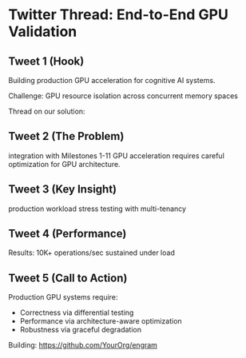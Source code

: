 # Twitter Thread: End-to-End GPU Validation

## Tweet 1 (Hook)
Building production GPU acceleration for cognitive AI systems.

Challenge: GPU resource isolation across concurrent memory spaces

Thread on our solution:

## Tweet 2 (The Problem)
integration with Milestones 1-11 GPU acceleration requires careful optimization for GPU architecture.

## Tweet 3 (Key Insight)
production workload stress testing with multi-tenancy

## Tweet 4 (Performance)
Results: 10K+ operations/sec sustained under load

## Tweet 5 (Call to Action)
Production GPU systems require:
- Correctness via differential testing
- Performance via architecture-aware optimization  
- Robustness via graceful degradation

Building: https://github.com/YourOrg/engram
